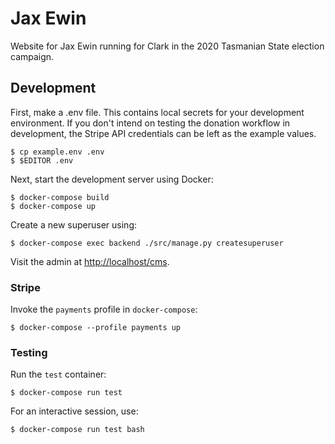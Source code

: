# Jax Ewin

Website for Jax Ewin running for Clark in the 2020 Tasmanian State election campaign.

## Development

First, make a .env file. This contains local secrets for your development environment.
If you don't intend on testing the donation workflow in development,
the Stripe API credentials can be left as the example values.

```shell
$ cp example.env .env
$ $EDITOR .env
```

Next, start the development server using Docker:


```shell
$ docker-compose build
$ docker-compose up
```

Create a new superuser using:

```shell
$ docker-compose exec backend ./src/manage.py createsuperuser
```

Visit the admin at <http://localhost/cms>.

### Stripe

Invoke the `payments` profile in `docker-compose`:

```shell
$ docker-compose --profile payments up
```


### Testing

Run the `test` container:

```shell
$ docker-compose run test
```

For an interactive session, use:

```shell
$ docker-compose run test bash
```
